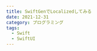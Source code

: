```yaml
---
title: SwiftGenでLocalizedしてみる
date: 2021-12-31
category: プログラミング
tags:
  - Swift
  - SwiftUI
---
```


